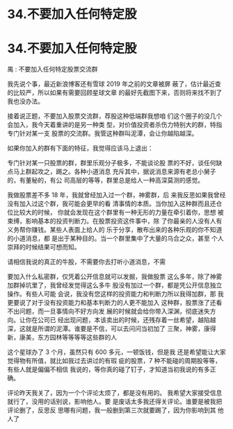 # 34.不要加入任何特定股

# 34.不要加入任何特定股

禺 : 不要加入任何特定股票交流群

我先说个事，最近新浪博客还有雪球 2019 年之前的文章被屏 蔽了，估计最近查的比较严，所以如果有需要回顾星球文章 的最好先截图下来，否则将来找不到了我也没办法。

接着说正题，不要加入股票交流群，荐股这种低端群我想咱 们这个圈子的没几个会加入，我今天着重讲的是另一种类 型，对价值投资者杀伤力特别大的群，特指专门针对某一支 股票的交流群。我管这种群叫泥潭，会让你越陷越深。

如果你加入的群有下面的特征，我觉得应该马上退出：

专门针对某一只股票的群，群里乐观分子极多，不能谈论股 票的不好，谈任何缺点马上群起攻之，踢之。各种小道消息 充斥其中，据说消息来源有老总小舅子的，有董秘的，有公 司高层的等等，群里总是给人一种高深莫测的感觉。

我做股票差不多 18 年，我就曾经加入过一个群，神雾群，后 来我反思如果我曾经没有加入过这个群，我可能会更早的看 清事情的本质。当你加入这种群而且还仓位比较大的时候， 你就会发现在这个群里有一种无形的力量在牵引着你，思想 被束缚，影响基本的投资判断力。在股票投资这件事中，除 了你最亲的人没有人有义务帮你赚钱。某些人表面上给人的 乐于分享，散布出来的各种乐观的你不知道的小道消息，都 是出于某种目的。当一个群里集中了大量的乌合之众，甚至 个人崇拜的时候结果可想而知。

请相信我说的真正的牛股，不需要你去打听小道消息，不需

要加入什么私密群，仅凭着公开信息就可以发掘，我做股票 这么多年，除了神雾加群掉坑里了，我曾经发觉得这么多牛 股没有加过一个群，都是凭公开信息独立操作。有些人可能 会说，我没有您这样的投资能力和判断力所以我得加群，那 我更要说了对于没有投资能力和基本判断力的人更不能加入 这种群，股票涨了还看不出问题，而一旦事情向不好方向发 展的时候就会给你带入深渊，彻底迷失方向。让你在公司已 经出现问题，本该卖出的时候，还残存着一丝希望，越陷越 深，这就是所谓的泥潭。谁要是不信，可以去问问当初加了 三聚，神雾，康得新，康美，东方园林等等等等这些群的人

这个星球办了 3 个月，虽然只有 600 多元，一顿饭钱，但是我 还是希望能让大家觉得物有所值，就比如我过去讲过的有瑕 疵的股票，7 种不能碰的周期股等等，有些人就是偏偏不相信 我说的，等你真的碰了钉子，才知道当初我说的有多正确。

评论昨天我关了，因为一个个评论太烦了，都是没有用的。 我希望大家接受信息就行了，没用的话别说，影响他人。要 是废话太多我还得关评论。谁要是被我把评论删了，反思反 思哪有问题，我一般删到第三次就要踢了，因为你影响到其 他人了